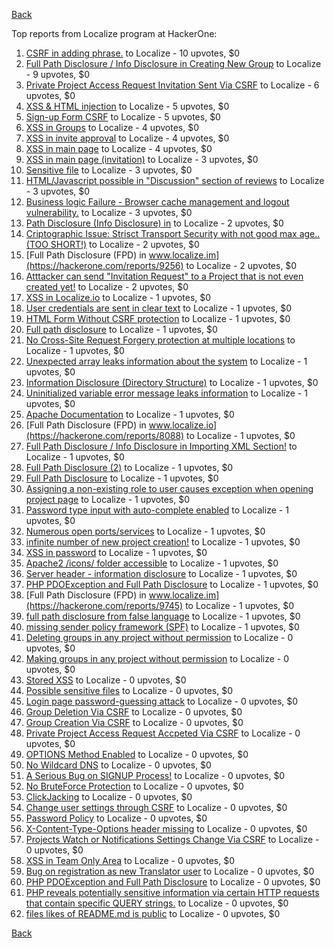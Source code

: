 [Back](../README.md)

Top reports from Localize program at HackerOne:

1. [CSRF in adding phrase.](https://hackerone.com/reports/7962) to Localize - 10 upvotes, $0
2. [Full Path Disclosure / Info Disclosure in Creating New Group](https://hackerone.com/reports/8090) to Localize - 9 upvotes, $0
3. [Private Project Access Request Invitation Sent Via CSRF](https://hackerone.com/reports/8226) to Localize - 6 upvotes, $0
4. [XSS &amp; HTML injection](https://hackerone.com/reports/7876) to Localize - 5 upvotes, $0
5. [Sign-up Form CSRF](https://hackerone.com/reports/7865) to Localize - 5 upvotes, $0
6. [XSS in Groups](https://hackerone.com/reports/7868) to Localize - 4 upvotes, $0
7. [XSS in invite approval](https://hackerone.com/reports/7887) to Localize - 4 upvotes, $0
8. [XSS in main page](https://hackerone.com/reports/7882) to Localize - 4 upvotes, $0
9. [XSS in main page (invitation)](https://hackerone.com/reports/7886) to Localize - 3 upvotes, $0
10. [Sensitive file](https://hackerone.com/reports/7968) to Localize - 3 upvotes, $0
11. [HTML/Javascript possible in "Discussion" section of reviews](https://hackerone.com/reports/7897) to Localize - 3 upvotes, $0
12. [Business logic Failure - Browser cache management and logout vulnerability.](https://hackerone.com/reports/7909) to Localize - 3 upvotes, $0
13. [Path Disclosure (Info Disclosure) in](https://hackerone.com/reports/7903) to Localize - 2 upvotes, $0
14. [Criptographic Issue: Strisct Transport Security with not good max age..(TOO SHORT!)](https://hackerone.com/reports/9008) to Localize - 2 upvotes, $0
15. [Full Path Disclosure (FPD) in www.localize.im](https://hackerone.com/reports/9256) to Localize - 2 upvotes, $0
16. [Atttacker can send "Invitation Request" to a Project that is not even created yet!](https://hackerone.com/reports/9088) to Localize - 2 upvotes, $0
17. [XSS in Localize.io](https://hackerone.com/reports/7890) to Localize - 1 upvotes, $0
18. [User credentials are sent in clear text](https://hackerone.com/reports/7950) to Localize - 1 upvotes, $0
19. [HTML Form Without CSRF protection](https://hackerone.com/reports/7863) to Localize - 1 upvotes, $0
20. [Full path disclosure](https://hackerone.com/reports/7894) to Localize - 1 upvotes, $0
21. [No Cross-Site Request Forgery protection at multiple locations](https://hackerone.com/reports/7916) to Localize - 1 upvotes, $0
22. [Unexpected array leaks information about the system](https://hackerone.com/reports/7888) to Localize - 1 upvotes, $0
23. [Information Disclosure (Directory Structure)](https://hackerone.com/reports/7930) to Localize - 1 upvotes, $0
24. [Uninitialized variable error message leaks information](https://hackerone.com/reports/7915) to Localize - 1 upvotes, $0
25. [Apache Documentation](https://hackerone.com/reports/8055) to Localize - 1 upvotes, $0
26. [Full Path Disclosure (FPD) in www.localize.io](https://hackerone.com/reports/8088) to Localize - 1 upvotes, $0
27. [Full Path Disclosure / Info Disclosure in Importing XML Section!](https://hackerone.com/reports/8091) to Localize - 1 upvotes, $0
28. [Full Path Disclosure (2)](https://hackerone.com/reports/8013) to Localize - 1 upvotes, $0
29. [Full Path Disclosure](https://hackerone.com/reports/7972) to Localize - 1 upvotes, $0
30. [Assigning a non-existing role to user causes exception when opening project page](https://hackerone.com/reports/7921) to Localize - 1 upvotes, $0
31. [Password type input with auto-complete enabled](https://hackerone.com/reports/7954) to Localize - 1 upvotes, $0
32. [Numerous open ports/services](https://hackerone.com/reports/8064) to Localize - 1 upvotes, $0
33. [infinite number of new project creation!](https://hackerone.com/reports/8093) to Localize - 1 upvotes, $0
34. [XSS in password](https://hackerone.com/reports/7995) to Localize - 1 upvotes, $0
35. [Apache2 /icons/ folder accessible](https://hackerone.com/reports/7923) to Localize - 1 upvotes, $0
36. [Server header - information disclosure](https://hackerone.com/reports/7914) to Localize - 1 upvotes, $0
37. [PHP PDOException and Full Path Disclosure](https://hackerone.com/reports/15899) to Localize - 1 upvotes, $0
38. [Full Path Disclosure (FPD) in www.localize.im](https://hackerone.com/reports/9745) to Localize - 1 upvotes, $0
39. [full path disclosure from false language](https://hackerone.com/reports/13237) to Localize - 1 upvotes, $0
40. [missing sender policy framework (SPF)](https://hackerone.com/reports/12836) to Localize - 1 upvotes, $0
41. [Deleting groups in any project without permission](https://hackerone.com/reports/8104) to Localize - 0 upvotes, $0
42. [Making groups in any project without permission](https://hackerone.com/reports/8102) to Localize - 0 upvotes, $0
43. [Stored XSS](https://hackerone.com/reports/7873) to Localize - 0 upvotes, $0
44. [Possible sensitive files](https://hackerone.com/reports/8019) to Localize - 0 upvotes, $0
45. [Login page password-guessing attack](https://hackerone.com/reports/8017) to Localize - 0 upvotes, $0
46. [Group Deletion Via CSRF](https://hackerone.com/reports/8218) to Localize - 0 upvotes, $0
47. [Group Creation Via CSRF](https://hackerone.com/reports/8216) to Localize - 0 upvotes, $0
48. [Private Project Access Request Accpeted Via CSRF](https://hackerone.com/reports/8224) to Localize - 0 upvotes, $0
49. [OPTIONS Method Enabled](https://hackerone.com/reports/8184) to Localize - 0 upvotes, $0
50. [No Wildcard DNS](https://hackerone.com/reports/8239) to Localize - 0 upvotes, $0
51. [A Serious Bug on SIGNUP Process!](https://hackerone.com/reports/7941) to Localize - 0 upvotes, $0
52. [No BruteForce Protection](https://hackerone.com/reports/7869) to Localize - 0 upvotes, $0
53. [ClickJacking](https://hackerone.com/reports/7862) to Localize - 0 upvotes, $0
54. [Change user settings through CSRF](https://hackerone.com/reports/7870) to Localize - 0 upvotes, $0
55. [Password Policy](https://hackerone.com/reports/7883) to Localize - 0 upvotes, $0
56. [X-Content-Type-Options header missing](https://hackerone.com/reports/8059) to Localize - 0 upvotes, $0
57. [Projects Watch or Notifications Settings Change Via CSRF](https://hackerone.com/reports/8273) to Localize - 0 upvotes, $0
58. [XSS in Team Only Area](https://hackerone.com/reports/10577) to Localize - 0 upvotes, $0
59. [Bug on registration as new Translator user](https://hackerone.com/reports/15679) to Localize - 0 upvotes, $0
60. [PHP PDOException and Full Path Disclosure](https://hackerone.com/reports/19363) to Localize - 0 upvotes, $0
61. [PHP reveals potentially sensitive information via certain HTTP requests that contain specific QUERY strings.](https://hackerone.com/reports/30787) to Localize - 0 upvotes, $0
62. [files likes of README.md is public](https://hackerone.com/reports/31255) to Localize - 0 upvotes, $0


[Back](../README.md)